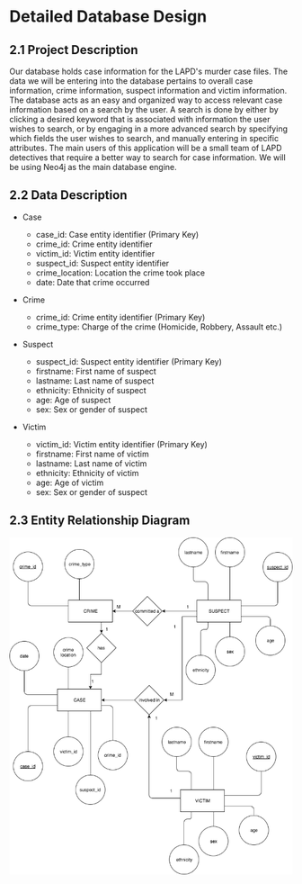 # Detailed Database Design
## 2.1 Project Description
Our database holds case information for the LAPD's murder case files. The data we will be entering into the database pertains to overall case information, crime information, suspect information and victim information. The database acts as an easy and organized way to access relevant case information based on a search by the user. A search is done by either by clicking a desired keyword that is associated with information the user wishes to search, or by engaging in a more advanced search by specifying which fields the user wishes to search, and manually entering in specific attributes. The main users of this application will be a small team of LAPD detectives that require a better way to search for case information. We will be using Neo4j as the main database engine.

## 2.2 Data Description
+ Case
  - case_id: Case entity identifier (Primary Key)
  - crime_id: Crime entity identifier 
  - victim_id: Victim entity identifier
  - suspect_id: Suspect entity identifier
  - crime_location: Location the crime took place
  - date: Date that crime occurred
  
+ Crime
  - crime_id: Crime entity identifier (Primary Key)
  - crime_type: Charge of the crime (Homicide, Robbery, Assault etc.)
  
+ Suspect
  - suspect_id: Suspect entity identifier (Primary Key)
  - firstname: First name of suspect
  - lastname: Last name of suspect
  - ethnicity: Ethnicity of suspect
  - age: Age of suspect
  - sex: Sex or gender of suspect
  
+ Victim
  - victim_id: Victim entity identifier (Primary Key)
  - firstname: First name of victim
  - lastname: Last name of victim
  - ethnicity: Ethnicity of victim
  - age: Age of victim
  - sex: Sex or gender of suspect


 
## 2.3 Entity Relationship Diagram
![Detailed Database Design ERD](./Images/ERD_DDD.png)
